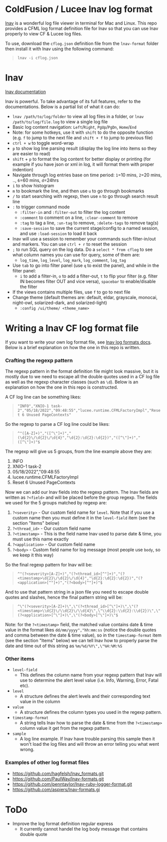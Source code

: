 # ColdFusion / Lucee lnav log format

[lnav](https://lnav.org/) is a wonderful log file viewer in terminal for Mac and Linux. This repo provides a CFML log format definition file for lnav so that you can use lnav properly to view CF & Lucee log files.

To use, download the `cflog.json` definition file from the `lnav-format` folder then install it with lnav using the following command:
> `lnav -i cflog.json`

# lnav

[lnav documentation](https://docs.lnav.org/en/latest/intro.html)

lnav is powerful. To take advantage of its full features, refer to the documentations. Below is a partial list of what it can do:

- `lnav /path/to/log/folder` to view all log files in a folder, or `lnav /path/to/log/file.log` to view a single log file
- Basic log content navigation: `Left`/`Right`, `PgUp`/`PgDn`, `Home`/`End`
- Note: for some hotkeys, use it with `shift` to do the opposite function (e.g. `f` to jump to the next file and `shift + f` to jump to previous file)
- `ctrl + w` to toggle word-wrap
- `p` to show log line parsing result (display the log line into items so they are easier to read)
- `shift` + `p` to format the log content for better display or printing (for example if you have json or xml in log, it will format them with proper indention)
- Navigate through log entries base on time period: `1`=10 mins, `2`=20 mins, .., `6`=60 mins, `d`=24hrs
- `i` to show histogram
- `m` to bookmark the line, and then use `u` to go through bookmarks
- `/` to start searching with regexp, then use `n` to go through search result line
- `:` to trigger command mode
  - `:filter-in` and `:filter-out` to filter the log content
  - `:comment` to comment on a line, `:clear-comment` to remove
  - `:tag` to tag a line, `:un-tag` to remove, `:delete-tags` to remove tag(s)
  - `:save-session` to save the current stage/config to a named session, and use `:load-session` to load it back
- lnav will use a session to remember your commands such filter-in/out and markers. You can use `ctrl + r` to reset the session
- `;` to run SQL query on the log data. Do a `select * from cflog` to see what column names you can use for query, some of them are:
  - `log_time`, `log_level`, `log_mark`, `log_comment`, `log_tag`
- Use `tab` to go into filter panel (use `q` to exist the panel), and while in the filter panel:
  - `i` to add a filter-in, `o` to add a filter-out, `t` to flip your filter (e.g. filter IN becomes filter OUT and vice versa), `spacebar` to enable/disable the filter
- If the views contains multiple files, use `f` to go to next file
- Change theme (default themes are: default, eldar, grayscale, monocai, night-owl, solarized-dark, and solarized-light)
  - `:config /ui/theme/ <theme_name>`

# Writing a lnav CF log format file

If you want to write your own log format file, see [lnav log formats docs](https://docs.lnav.org/en/latest/formats.html). Below is a brief explanation on how the one in this repo is written.

### Crafting the regexp pattern

The regexp pattern in the format definition file might look massive, but it is mostly due to we need to escape all the double quotes used in a CF log file as well as the regexp character classes (such as `\d`). Below is an explanation on how the one in this repo is constructed.

A CF log line can be something likes:
> `"INFO","XNIO-1 task-2","05/18/2022","09:48:55","lucee.runtime.CFMLFactoryImpl","Reset 6 Unused PageContexts"`

So the regexp to parse a CF log line could be likes:
> `^"([A-Z]+)","([^\"]+)","(\d{2}\/\d{2}\/\d{4}","\d{2}:\d{2}:\d{2})","([^\"]+)","([^\"]+)"$`

The regexp will give us 5 groups, from the line example above they are:
1. INFO
2. XNIO-1 task-2
3. 05/18/2022","09:48:55
4. lucee.runtime.CFMLFactoryImpl
5. Reset 6 Unused PageContexts

Now we can add our lnav fields into the regexp pattern. The lnav fields are written as `?<field>` and will be placed before the group regexp. The fields we used for the 5 groups matched by regexp are:
1. `?<severity>` - Our custom field name for `level`. Note that if you use a custom name then you must define it in the `level-field` item (see the section "Items" below)
2. `?<thread_id>` - Our custom field name
3. `?<timestamp>` - This is the field name lnav used to parse date & time, you must use this name exactly
4. `?<application>` - Our custom field name
5. `?<body>` - Custom field name for log message (most people use `body`, so we keep it this way)

So the final regexp pattern for lnav will be:
> `^"(?<severity>[A-Z]+)","(?<thread_id>[^"]+)","(?<timestamp>\d{2}\/\d{2}\/\d{4}","\d{2}:\d{2}:\d{2})","(?<application>[^"]+)","(?<body>[^"]+)"$`

And to use that pattern string in a json file you need to escape double quotes and slashes, hence the final pattern string will be:
> `^\"(?<severity>[A-Z]+)\",\"(?<thread_id>[^\"]+)\",\"(?<timestamp>\\d{2}\/\\d{2}\/\\d{4}\",\"\\d{2}:\\d{2}:\\d{2})\",\"(?<application>[^\"]+)\",\"(?<body>[^\"]+)\"$`

Note: for the `?<timestamp>` field, the matched value contains date & time value in the format likes `dd/mm/yyyy","hh:mm:ss` (notice the double quotes and comma between the date & time value), so in the `timestamp-format` item (see the section "Items" below) we can tell lnav how to properly parse the date and time out of this string as `%m/%d/%Y\",\"%H:%M:%S`

### Other items

- `level-field`
  - This defines the column name from your regexp pattern that lnav will use to determine the alert level value (i.e. Info, Warning, Error, Fatal etc).
- `level`
  - A structure defines the alert levels and their corresponding text value in the column
- `value`
  - A structure defines the column types you used in the regexp pattern.
- `timestamp-format`
  - A string tells lnav how to parse the date & time from the `?<timestamp>` column value it get from the regexp pattern.
- `sample`
  - A log line example. If lnav have trouble parsing this sample then it won't load the log files and will throw an error telling you what went wrong.

### Examples of other log format files

- https://github.com/hagfelsh/lnav_formats.git
- https://github.com/PaulWay/lnav-formats.git
- https://github.com/penntaylor/lnav-ruby-logger-format.git
- https://github.com/aspiers/lnav-formats.gi

# ToDo

- Improve the log format definition regular express
  - It currently cannot handel the log body message that contains double quote
